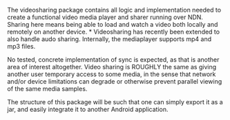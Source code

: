 The videosharing package contains all logic and implementation needed to create 
a functional video media player and sharer running over NDN. Sharing here means being able to load
and watch a video both locally and remotely on another device. * Videosharing has recently been
extended to also handle audo sharing. Internally, the mediaplayer supports mp4 and mp3 files.

No tested, concrete implementation of sync is expected, as that is another area of interest
altogether. Video sharing is ROUGHLY the same as giving another user temporary access to some media, 
in the sense that network and/or device limitations can degrade or otherwise prevent parallel viewing 
of the same media samples.

The structure of this package will be such that one can simply export it as a jar, and easily
integrate it to another Android application.